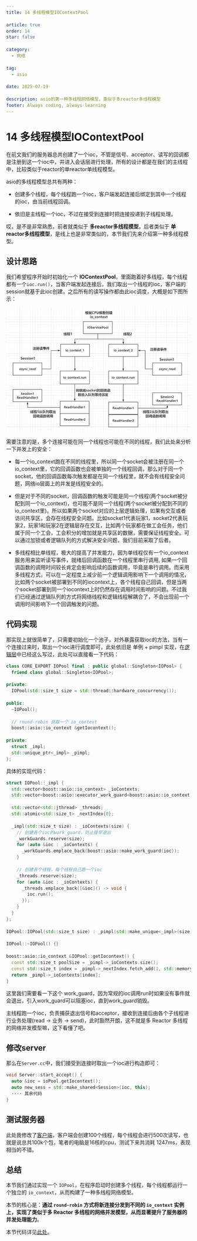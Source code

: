 ```yaml
---
title: 14 多线程模型IOContextPool

article: true
order: 14
star: false

category:
  - 网络

tag:
  - asio

date: 2025-07-19

description: asio的第一种多线程网络模型，类似于多reactor多线程模型
footer: Always coding, always learning
---
```


<!-- more -->

# 14 多线程模型IOContextPool

在前文我们的服务器总共创建了一个ioc，不管是信号、acceptor、读写的回调都是注册到这一个ioc中，并进入会话层进行处理，所有的设计都是在我们的主线程中，比较类似于reactor的单reactor单线程模型。

asio的多线程模型总共有两种：

* 创建多个线程，每个线程跑一个ioc，客户端发起连接后绑定到其中一个线程的ioc，由当前线程回调。

* 依旧是主线程一个ioc，不过在接受到连接时把连接投递到子线程处理。

哎，是不是非常熟悉，前者就类似于 **多reactor多线程模型**，后者类似于 **单reactor多线程模型**，是线上也是非常类似的，本节我们先来介绍第一种多线程模型。

## 设计思路

我们希望程序开始时初始化一个 **IOContextPool**，里面跑着好多线程，每个线程都有一个`ioc.run()`，当客户端发起连接后，我们取出一个线程的ioc，客户端的session就基于此ioc创建，之后所有的读写操作都由此ioc调度，大概是如下图所示：

![IOContextPool设计](/assets/pages/asio/14-1.png)

需要注意的是，多个连接可能在同一个线程也可能在不同的线程，我们此处来分析一下并发上的安全：

- 每一个io_context跑在不同的线程里，所以同一个socket会被注册在同一个io_context里，它的回调函数也会被单独的一个线程回调，那么对于同一个socket，他的回调函数每次触发都是在同一个线程里，就不会有线程安全问题，网络io层面上的并发是线程安全的。

- 但是对于不同的socket，回调函数的触发可能是同一个线程(两个socket被分配到同一个io_context)，也可能不是同一个线程(两个socket被分配到不同的io_context里)。所以如果两个socket对应的上层逻辑处理，如果有交互或者访问共享区，会存在线程安全问题。比如socket1代表玩家1，socket2代表玩家2，玩家1和玩家2在逻辑层存在交互，比如两个玩家都在做工会任务，他们属于同一个工会，工会积分的增加就是共享区的数据，需要保证线程安全。可以通过加锁或者逻辑队列的方式解决安全问题，我们目前采取了后者。

- 多线程相比单线程，极大的提高了并发能力，因为单线程仅有一个io_context服务用来监听读写事件，就绪后回调函数在一个线程里串行调用, 如果一个回调函数的调用时间较长肯定会影响后续的函数调用，毕竟是串行调用。而采用多线程方式，可以在一定程度上减少前一个逻辑调用影响下一个调用的情况，比如两个socket被部署到不同的iocontext上，各个线程自己回调，但是当两个socket部署到同一个iocontext上时仍然存在调用时间影响的问题。不过我们已经通过逻辑队列的方式将网络线程和逻辑线程解耦合了，不会出现前一个调用时间影响下一个回调触发的问题。

## 代码实现

那实现上就很简单了，只需要初始化一个池子，对外暴露获取ioc的方法，当有一个连接过来时，取出一个ioc进行调度即可，此处依旧是 单例 + pimpl 实现，在[逻辑层](https://kbchulan.github.io/ClBlogs/blogs-main/asio/12-asio.html#%E9%80%BB%E8%BE%91%E5%B1%82%E5%AE%9E%E7%8E%B0)中已经这么写过，此处可以直接看一下代码：

```cpp
class CORE_EXPORT IOPool final : public global::Singleton<IOPool> {
  friend class global::Singleton<IOPool>;

private:
  IOPool(std::size_t size = std::thread::hardware_concurrency());

public:
  ~IOPool();

  // round-robin 获取一个 io_context
  boost::asio::io_context &getIocontext();

private:
  struct _impl;
  std::unique_ptr<_impl> _pimpl;
};
```

具体的实现代码：

```cpp
struct IOPool::_impl {
  std::vector<boost::asio::io_context> _ioContexts;
  std::vector<boost::asio::executor_work_guard<boost::asio::io_context::executor_type>> _workGuards;

  std::vector<std::jthread> _threads;
  std::atomic<std::size_t> _nextIndex{0};

  _impl(std::size_t size) : _ioContexts(size) {
    // 创建各个ioc的work_guard，防止提早退出
    _workGuards.reserve(size);
    for (auto &ioc : _ioContexts) {
      _workGuards.emplace_back(boost::asio::make_work_guard(ioc));
    }

    // 创建各个线程，每个线程自己跑一个ioc
    _threads.reserve(size);
    for (auto &ioc : _ioContexts) {
      _threads.emplace_back([&ioc]() -> void {
        ioc.run();
      });
    }
  }
};

IOPool::IOPool(std::size_t size) : _pimpl(std::make_unique<_impl>(size)) { }

IOPool::~IOPool() {}

boost::asio::io_context &IOPool::getIocontext() {
  const std::size_t poolSize = _pimpl->_ioContexts.size();
  const std::size_t index = _pimpl->_nextIndex.fetch_add(1, std::memory_order_relaxed) % poolSize;
  return _pimpl->_ioContexts[index];
}
```

这里我们需要看一下这个 work_guard，因为常规的ioc调用run时如果没有事件就会退出，引入work_guard可以阻塞ioc，直到work_guard销毁。

主线程跑一个ioc，负责捕获退出信号和acceptor，接收到连接后由各个子线程进行业务处理(read -> 业务 -> send)，此时豁然开朗，这不就是多 Reactor 多线程的网络并发模型嘛，这下看懂了吧。

## 修改server

那么在`Server.cc`中，我们接受到连接时取出一个ioc进行构造即可：

```cpp
void Server::start_accept() {
  auto &ioc = ioPool.getIocontext();
  auto new_sess = std::make_shared<Session>(ioc, this);
  ···· 其余代码
}
```

## 测试服务器

此处我修改了[客户端](https://github.com/KBchulan/ClBlogs-Src/blob/main/blogs-main/asio/14-iocontext_pool/client/client.cc)，客户端会创建100个线程，每个线程会进行500次读写，也就是说总共100k个包，笔者的电脑是16核的cpu，测试下来共消耗 1247ms，表现相当的不错。

## 总结

本节我们通过实现一个 `IOPool`，在程序启动时创建多个线程，每个线程都运行一个独立的 `io_context`，从而构建了一种多线程网络模型。

本节的核心是：**通过 `round-robin` 方式将新连接分发到不同的 `io_context` 实例上，实现了类似于多 Reactor 多线程的网络并发模型，从而显著提升了服务器的并发处理能力**。

本节代码详见[此处](https://github.com/KBchulan/ClBlogs-Src/blob/main/blogs-main/asio/14-iocontext_pool/src/main.cc)。
